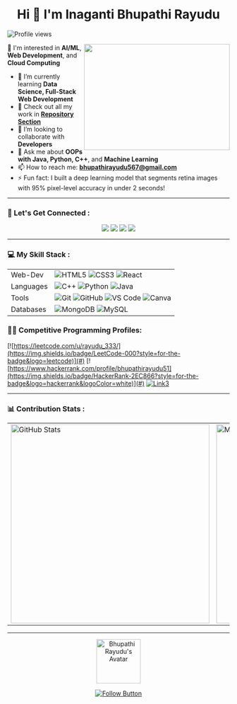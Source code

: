 <h1 align="center">Hi 👋 I'm Inaganti Bhupathi Rayudu</h1>

![Profile views](https://komarev.com/ghpvc/?username=BhupathiRayudu3&label=Profile%20views&color=0e75b6&style=flat) 



<!-- Animated GIF -->
<img align="right" src="https://camo.githubusercontent.com/349486e372eeda754fc628846d373df9fdd6076e04b1d5d6f3d049c8f77aa097/68747470733a2f2f7777772e616e696d616170702e636f6d2f626c6f672f77702d636f6e74656e742f75706c6f6164732f323032312f30372f64657369676e65726769662e676966" width="330" height="240"/>

👀 I'm interested in **AI/ML**, **Web Development**, and **Cloud Computing**

- 🌱 I’m currently learning **Data Science, Full-Stack Web Development**
- 🧐 Check out all my work in **[Repository Section](https://github.com/BhupathiRayudu3?tab=repositories)**
- 🤝 I’m looking to collaborate with **Developers**
- 💬 Ask me about **OOPs with Java, Python, C++**, and **Machine Learning**
- 📫 How to reach me: **bhupathirayudu567@gmail.com**
- ⚡ Fun fact: I built a deep learning model that segments retina images with 95% pixel-level accuracy in under 2 seconds!


---

### 🤝 Let's Get Connected :

<p align="center">
  <a href="https://www.linkedin.com/in/bhupathirayudu"><img src="https://img.shields.io/badge/-LinkedIn-blue?style=for-the-badge&logo=LinkedIn"></a>
  <a href="https://twitter.com/"><img src="https://img.shields.io/badge/-Twitter-blue?style=for-the-badge&logo=Twitter"></a>
  <a href="mailto:bhupathirayudu567@gmail.com"><img src="https://img.shields.io/badge/-Gmail-red?style=for-the-badge&logo=Gmail"></a>
  <a href="https://instagram.com/"><img src="https://img.shields.io/badge/-Instagram-ff69b4?style=for-the-badge&logo=Instagram"></a>
</p>

---

### 💻 My Skill Stack :


|    |  |
|-------------|--------------|
| Web-Dev         | ![HTML5](https://img.shields.io/badge/HTML5-E34F26?style=flat-square&logo=html5&logoColor=white) ![CSS3](https://img.shields.io/badge/CSS3-1572B6?style=flat-square&logo=css3&logoColor=white) ![React](https://img.shields.io/badge/React-61DAFB?style=flat-square&logo=react&logoColor=black) |
| Languages   | ![C++](https://img.shields.io/badge/C++-00599C?style=flat-square&logo=c%2B%2B&logoColor=white) ![Python](https://img.shields.io/badge/Python-3776AB?style=flat-square&logo=python&logoColor=white) ![Java](https://img.shields.io/badge/Java-ED8B00?style=flat-square&logo=openjdk&logoColor=white) |
| Tools       | ![Git](https://img.shields.io/badge/Git-F05032?style=flat-square&logo=git&logoColor=white) ![GitHub](https://img.shields.io/badge/GitHub-181717?style=flat-square&logo=github&logoColor=white) ![VS Code](https://img.shields.io/badge/VS%20Code-007ACC?style=flat-square&logo=visual-studio-code&logoColor=white) ![Canva](https://img.shields.io/badge/Canva-00C4CC?style=flat-square&logo=canva&logoColor=white) |
| Databases   | ![MongoDB](https://img.shields.io/badge/MongoDB-4EA94B?style=flat-square&logo=mongodb&logoColor=white) ![MySQL](https://img.shields.io/badge/MySQL-4479A1?style=flat-square&logo=mysql&logoColor=white) |


### 👨‍💻 Competitive Programming Profiles:

[![https://leetcode.com/u/rayudu_333/](https://img.shields.io/badge/LeetCode-000?style=for-the-badge&logo=leetcode)](#)
[![https://www.hackerrank.com/profile/bhupathirayudu51](https://img.shields.io/badge/HackerRank-2EC866?style=for-the-badge&logo=hackerrank&logoColor=white)](#)
[![Link3](https://img.shields.io/badge/CodeChef-5B4638?style=for-the-badge&logo=codechef&logoColor=white)](#)

---

### 📊 Contribution Stats :

<div align="center">

  <table>
    <tr>
      <td>
        <img src="https://github-profile-summary-cards.vercel.app/api/cards/stats?username=BhupathiRayudu3&theme=github_dark" width="450" alt="GitHub Stats" />
      </td>
      <td>
        <img src="https://github-profile-summary-cards.vercel.app/api/cards/most-commit-language?username=BhupathiRayudu3&theme=github_dark" width="450" alt="Most Used Languages" />
      </td>
    </tr>
  </table>

</div>

---

<p align="center">
  <img src="https://github.com/BhupathiRayudu3.png" alt="Bhupathi Rayudu's Avatar" width="100">
</p>

<p align="center">
  <a href="https://github.com/BhupathiRayudu3">
    <img src="https://img.shields.io/badge/Follow-blue?style=for-the-badge&logo=github&logoColor=white" alt="Follow Button">
  </a>
</p>
